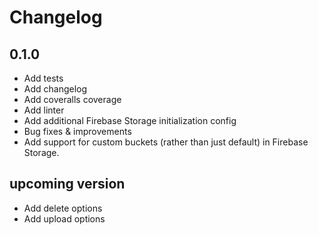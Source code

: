 # Changelog

## 0.1.0

- Add tests
- Add changelog
- Add coveralls coverage
- Add linter
- Add additional Firebase Storage initialization config
- Bug fixes & improvements
- Add support for custom buckets (rather than just default) in Firebase Storage.

## upcoming version

- Add delete options
- Add upload options
